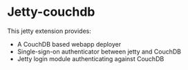 Jetty-couchdb
=============

This jetty extension provides:

* A CouchDB based webapp deployer
* Single-sign-on authenticator between jetty and CouchDB
* Jetty login module authenticating against CouchDB


